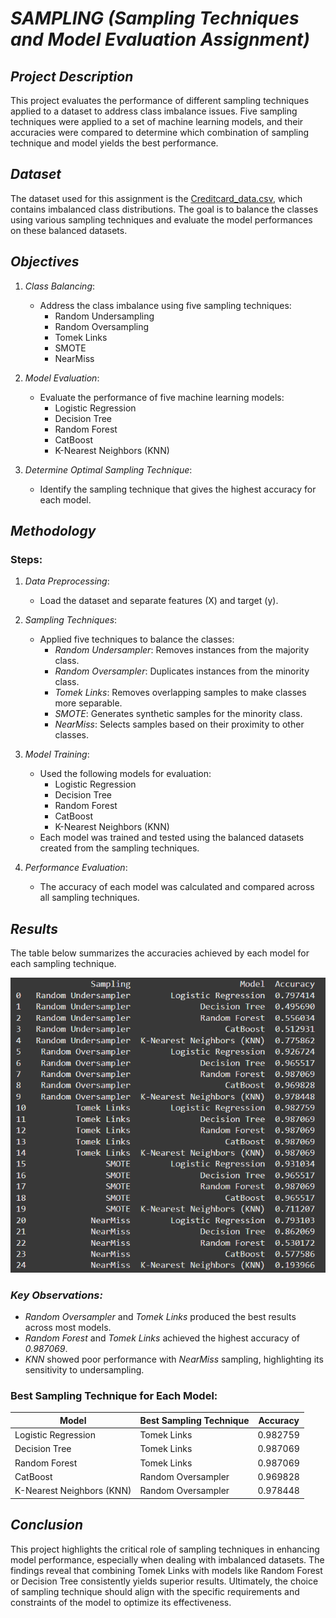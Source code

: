 # ***SAMPLING***  ***(Sampling Techniques and Model Evaluation Assignment)***

## *Project Description*

This project evaluates the performance of different sampling techniques applied to a dataset to address class imbalance issues. Five sampling techniques were applied to a set of machine learning models, and their accuracies were compared to determine which combination of sampling technique and model yields the best performance.

## *Dataset*

The dataset used for this assignment is the [Creditcard_data.csv](./Creditcard_data.csv), which contains imbalanced class distributions. The goal is to balance the classes using various sampling techniques and evaluate the model performances on these balanced datasets.

## *Objectives*

1. *Class Balancing*:
   - Address the class imbalance using five sampling techniques:
     - Random Undersampling
     - Random Oversampling
     - Tomek Links
     - SMOTE
     - NearMiss

2. *Model Evaluation*:
   - Evaluate the performance of five machine learning models:
     - Logistic Regression
     - Decision Tree
     - Random Forest
     - CatBoost
     - K-Nearest Neighbors (KNN)

3. *Determine Optimal Sampling Technique*:
   - Identify the sampling technique that gives the highest accuracy for each model.

## *Methodology*

### Steps:
1. *Data Preprocessing*:
   - Load the dataset and separate features (X) and target (y).

2. *Sampling Techniques*:
   - Applied five techniques to balance the classes:
     - *Random Undersampler*: Removes instances from the majority class.
     - *Random Oversampler*: Duplicates instances from the minority class.
     - *Tomek Links*: Removes overlapping samples to make classes more separable.
     - *SMOTE*: Generates synthetic samples for the minority class.
     - *NearMiss*: Selects samples based on their proximity to other classes.

3. *Model Training*:
   - Used the following models for evaluation:
     - Logistic Regression
     - Decision Tree
     - Random Forest
     - CatBoost
     - K-Nearest Neighbors (KNN)
   - Each model was trained and tested using the balanced datasets created from the sampling techniques.

4. *Performance Evaluation*:
   - The accuracy of each model was calculated and compared across all sampling techniques.

## *Results*

The table below summarizes the accuracies achieved by each model for each sampling technique. 

![Output Table](./image.png)

### *Key Observations:*
- *Random Oversampler* and *Tomek Links* produced the best results across most models.
- *Random Forest* and *Tomek Links* achieved the highest accuracy of *0.987069*.
- *KNN* showed poor performance with *NearMiss* sampling, highlighting its sensitivity to undersampling.

### Best Sampling Technique for Each Model:
| Model                      | Best Sampling Technique  | Accuracy  |
|----------------------------|--------------------------|-----------|
| Logistic Regression        | Tomek Links             | 0.982759  |
| Decision Tree              | Tomek Links             | 0.987069  |
| Random Forest              | Tomek Links             | 0.987069  |
| CatBoost                   | Random Oversampler      | 0.969828  |
| K-Nearest Neighbors (KNN)  | Random Oversampler      | 0.978448  |


## *Conclusion*

This project highlights the critical role of sampling techniques in enhancing model performance, especially when dealing with imbalanced datasets. The findings reveal that combining Tomek Links with models like Random Forest or Decision Tree consistently yields superior results. Ultimately, the choice of sampling technique should align with the specific requirements and constraints of the model to optimize its effectiveness.
